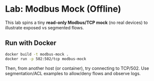 # Lab: Modbus Mock (Offline)

This lab spins a tiny **read-only Modbus/TCP mock** (no real devices) to illustrate exposed vs segmented flows.

## Run with Docker
```bash
docker build -t modbus-mock .
docker run -p 502:502/tcp modbus-mock
```

Then, from another host (or container), try connecting to TCP/502. Use segmentation/ACL examples to allow/deny flows and observe logs.
